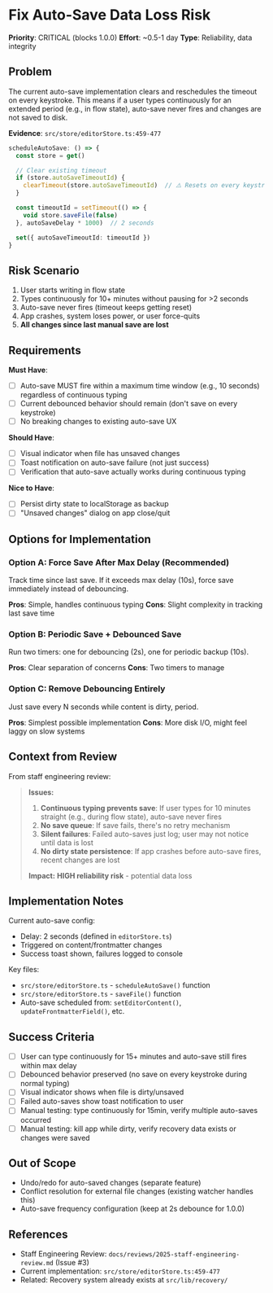 # Fix Auto-Save Data Loss Risk

**Priority**: CRITICAL (blocks 1.0.0)
**Effort**: ~0.5-1 day
**Type**: Reliability, data integrity

## Problem

The current auto-save implementation clears and reschedules the timeout on every keystroke. This means if a user types continuously for an extended period (e.g., in flow state), auto-save never fires and changes are not saved to disk.

**Evidence**: `src/store/editorStore.ts:459-477`

```typescript
scheduleAutoSave: () => {
  const store = get()

  // Clear existing timeout
  if (store.autoSaveTimeoutId) {
    clearTimeout(store.autoSaveTimeoutId)  // ⚠️ Resets on every keystroke
  }

  const timeoutId = setTimeout(() => {
    void store.saveFile(false)
  }, autoSaveDelay * 1000)  // 2 seconds

  set({ autoSaveTimeoutId: timeoutId })
}
```

## Risk Scenario

1. User starts writing in flow state
2. Types continuously for 10+ minutes without pausing for >2 seconds
3. Auto-save never fires (timeout keeps getting reset)
4. App crashes, system loses power, or user force-quits
5. **All changes since last manual save are lost**

## Requirements

**Must Have**:
- [ ] Auto-save MUST fire within a maximum time window (e.g., 10 seconds) regardless of continuous typing
- [ ] Current debounced behavior should remain (don't save on every keystroke)
- [ ] No breaking changes to existing auto-save UX

**Should Have**:
- [ ] Visual indicator when file has unsaved changes
- [ ] Toast notification on auto-save failure (not just success)
- [ ] Verification that auto-save actually works during continuous typing

**Nice to Have**:
- [ ] Persist dirty state to localStorage as backup
- [ ] "Unsaved changes" dialog on app close/quit

## Options for Implementation

### Option A: Force Save After Max Delay (Recommended)
Track time since last save. If it exceeds max delay (10s), force save immediately instead of debouncing.

**Pros**: Simple, handles continuous typing
**Cons**: Slight complexity in tracking last save time

### Option B: Periodic Save + Debounced Save
Run two timers: one for debouncing (2s), one for periodic backup (10s).

**Pros**: Clear separation of concerns
**Cons**: Two timers to manage

### Option C: Remove Debouncing Entirely
Just save every N seconds while content is dirty, period.

**Pros**: Simplest possible implementation
**Cons**: More disk I/O, might feel laggy on slow systems

## Context from Review

From staff engineering review:

> **Issues:**
> 1. **Continuous typing prevents save**: If user types for 10 minutes straight (e.g., during flow state), auto-save never fires
> 2. **No save queue**: If save fails, there's no retry mechanism
> 3. **Silent failures**: Failed auto-saves just log; user may not notice until data is lost
> 4. **No dirty state persistence**: If app crashes before auto-save fires, recent changes are lost
>
> **Impact:** **HIGH reliability risk** - potential data loss

## Implementation Notes

Current auto-save config:
- Delay: 2 seconds (defined in `editorStore.ts`)
- Triggered on content/frontmatter changes
- Success toast shown, failures logged to console

Key files:
- `src/store/editorStore.ts` - `scheduleAutoSave()` function
- `src/store/editorStore.ts` - `saveFile()` function
- Auto-save scheduled from: `setEditorContent()`, `updateFrontmatterField()`, etc.

## Success Criteria

- [ ] User can type continuously for 15+ minutes and auto-save still fires within max delay
- [ ] Debounced behavior preserved (no save on every keystroke during normal typing)
- [ ] Visual indicator shows when file is dirty/unsaved
- [ ] Failed auto-saves show toast notification to user
- [ ] Manual testing: type continuously for 15min, verify multiple auto-saves occurred
- [ ] Manual testing: kill app while dirty, verify recovery data exists or changes were saved

## Out of Scope

- Undo/redo for auto-saved changes (separate feature)
- Conflict resolution for external file changes (existing watcher handles this)
- Auto-save frequency configuration (keep at 2s debounce for 1.0.0)

## References

- Staff Engineering Review: `docs/reviews/2025-staff-engineering-review.md` (Issue #3)
- Current implementation: `src/store/editorStore.ts:459-477`
- Related: Recovery system already exists at `src/lib/recovery/`
